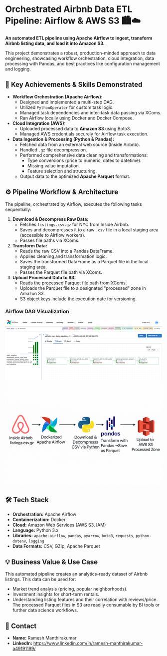 # Orchestrated Airbnb Data ETL Pipeline: Airflow & AWS S3 🏙️☁️

**An automated ETL pipeline using Apache Airflow to ingest, transform Airbnb listing data, and load it into Amazon S3.**

This project demonstrates a robust, production-minded approach to data engineering, showcasing workflow orchestration, cloud integration, data processing with Pandas, and best practices like configuration management and logging.

## 🌟 Key Achievements & Skills Demonstrated

*   **Workflow Orchestration (Apache Airflow):**
    *   Designed and implemented a multi-step DAG.
    *   Utilized `PythonOperator` for custom task logic.
    *   Managed task dependencies and inter-task data passing via XComs.
    *   Ran Airflow locally using Docker and Docker Compose.
*   **Cloud Integration (AWS):**
    *   Uploaded processed data to **Amazon S3** using Boto3.
    *   Managed AWS credentials securely for Airflow task execution.
*   **Data Ingestion & Processing (Python & Pandas):**
    *   Fetched data from an external web source (Inside Airbnb).
    *   Handled `.gz` file decompression.
    *   Performed comprehensive data cleaning and transformations:
        *   Type conversions (price to numeric, dates to datetime).
        *   Missing value imputation.
        *   Feature selection and structuring.
    *   Output data to the optimized **Apache Parquet** format.

## ⚙️ Pipeline Workflow & Architecture

The pipeline, orchestrated by Airflow, executes the following tasks sequentially:

1.  **Download & Decompress Raw Data:**
    *   Fetches `listings.csv.gz` for NYC from Inside Airbnb.
    *   Saves and decompresses it to a raw `.csv` file in a local staging area (accessible to Airflow workers).
    *   Passes file paths via XComs.
2.  **Transform Data:**
    *   Reads the raw CSV into a Pandas DataFrame.
    *   Applies cleaning and transformation logic.
    *   Saves the transformed DataFrame as a Parquet file in the local staging area.
    *   Passes the Parquet file path via XComs.
3.  **Upload Processed Data to S3:**
    *   Reads the processed Parquet file path from XComs.
    *   Uploads the Parquet file to a designated "processed" zone in Amazon S3.
    *   S3 object keys include the execution date for versioning.

### Airflow DAG Visualization

![Airflow DAG Graph](Dag_screenshot.png)
![Linear Diagram](Diagram.png)


## 🛠️ Tech Stack

*   **Orchestration:** Apache Airflow
*   **Containerization:** Docker
*   **Cloud:** Amazon Web Services (AWS S3, IAM)
*   **Language:** Python 3.x
*   **Libraries:** `apache-airflow`, `pandas`, `pyarrow`, `boto3`, `requests`, `python-dotenv`, `logging`
*   **Data Formats:** CSV, GZip, Apache Parquet


## 💡 Business Value & Use Case

This automated pipeline creates an analytics-ready dataset of Airbnb listings. This data can be used for:
*   Market trend analysis (pricing, popular neighborhoods).
*   Investment insights for short-term rentals.
*   Understanding listing features and their correlation with reviews/price.
The processed Parquet files in S3 are readily consumable by BI tools or further data science workflows.


## 👤 Contact

*   **Name:** Ramesh Manthirakumar
*   **LinkedIn:** https://www.linkedin.com/in/ramesh-manthirakumar-a49191199/
